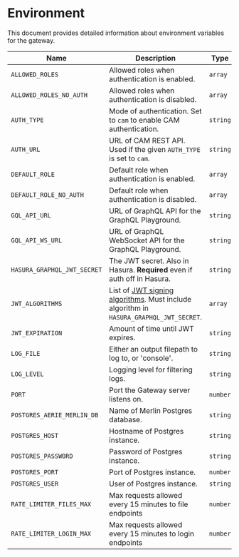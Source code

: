 # Environment

This document provides detailed information about environment variables for the gateway.

| Name                        | Description                                                                                          | Type     | Default                                        |
| --------------------------- | ---------------------------------------------------------------------------------------------------- | -------- | ---------------------------------------------- |
| `ALLOWED_ROLES`             | Allowed roles when authentication is enabled.                                                        | `array`  | ["user", "viewer"]                             |
| `ALLOWED_ROLES_NO_AUTH`     | Allowed roles when authentication is disabled.                                                       | `array`  | ["aerie_admin", "user", "viewer"]                    |
| `AUTH_TYPE`                 | Mode of authentication. Set to `cam` to enable CAM authentication.                                   | `string` | none                                           |
| `AUTH_URL`                  | URL of CAM REST API. Used if the given `AUTH_TYPE` is set to `cam`.                                  | `string` | https://atb-ocio-12b.jpl.nasa.gov:8443/cam-api |
| `DEFAULT_ROLE`              | Default role when authentication is enabled.                                                         | `array`  | user                                           |
| `DEFAULT_ROLE_NO_AUTH`      | Default role when authentication is disabled.                                                        | `array`  | aerie_admin                                          |
| `GQL_API_URL`               | URL of GraphQL API for the GraphQL Playground.                                                       | `string` | http://localhost:8080/v1/graphql               |
| `GQL_API_WS_URL`            | URL of GraphQL WebSocket API for the GraphQL Playground.                                             | `string` | ws://localhost:8080/v1/graphql                 |
| `HASURA_GRAPHQL_JWT_SECRET` | The JWT secret. Also in Hasura. **Required** even if auth off in Hasura.                             | `string` |                                                |
| `JWT_ALGORITHMS`            | List of [JWT signing algorithms][algorithms]. Must include algorithm in `HASURA_GRAPHQL_JWT_SECRET`. | `array`  | ["HS256"]                                      |
| `JWT_EXPIRATION`            | Amount of time until JWT expires.                                                                    | `string` | 36h                                            |
| `LOG_FILE`                  | Either an output filepath to log to, or 'console'.                                                   | `string` | console                                        |
| `LOG_LEVEL`                 | Logging level for filtering logs.                                                                    | `string` | warn                                           |
| `PORT`                      | Port the Gateway server listens on.                                                                  | `number` | 9000                                           |
| `POSTGRES_AERIE_MERLIN_DB`  | Name of Merlin Postgres database.                                                                    | `string` | aerie_merlin                                   |
| `POSTGRES_HOST`             | Hostname of Postgres instance.                                                                       | `string` | localhost                                      |
| `POSTGRES_PASSWORD`         | Password of Postgres instance.                                                                       | `string` |                                                |
| `POSTGRES_PORT`             | Port of Postgres instance.                                                                           | `number` | 5432                                           |
| `POSTGRES_USER`             | User of Postgres instance.                                                                           | `string` |                                                |
| `RATE_LIMITER_FILES_MAX`    | Max requests allowed every 15 minutes to file endpoints                                              | `number` | 1000                                           |
| `RATE_LIMITER_LOGIN_MAX`    | Max requests allowed every 15 minutes to login endpoints                                             | `number` | 1000                                           |

[algorithms]: https://github.com/auth0/node-jsonwebtoken#algorithms-supported
